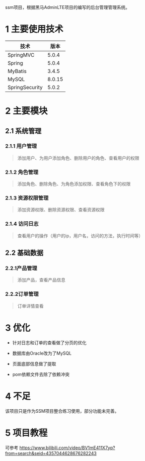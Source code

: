 
ssm项目，根据黑马AdminLTE项目的编写的后台管理管理系统。

# 1 主要使用技术

|  技术   | 版本  |
|  ----  | ----  |
| SpringMVC  | 5.0.4 |
| Spring  | 5.0.4 |
|  MyBatis | 3.4.5 |
|  MySQL | 8.0.15 |
| SpringSecurity  | 5.0.2 |

# 2 主要模块

## 2.1 系统管理
### 2.1.1 用户管理

>添加用户、为用户添加角色、删除用户的角色、查看用户的权限

### 2.1.2 角色管理

>添加角色、删除角色、为角色添加权限、查看角色下的权限

### 2.1.3 资源权限管理

>添加资源权限、删除资源权限、查看资源权限

### 2.1.4 访问日志

>查看用户的操作（用户的ip，用户名，访问的方法，执行时间等）

## 2.2 基础数据

### 2.2.1产品管理

> 添加产品，查看产品信息

### 2.2.2订单管理

> 订单详情查看

# 3 优化

- 针对日志和订单的查看做了分页的优化

- 数据库由Oracle改为了MySQL

- 页面底部信息做了提取

- pom依赖文件去除了依赖冲突

# 4 不足

该项目只是作为SSM项目整合练习使用，部分功能未完善。

# 5 项目教程

可参考 https://www.bilibili.com/video/BV1mE411X7yp?from=search&seid=4357044628676282243